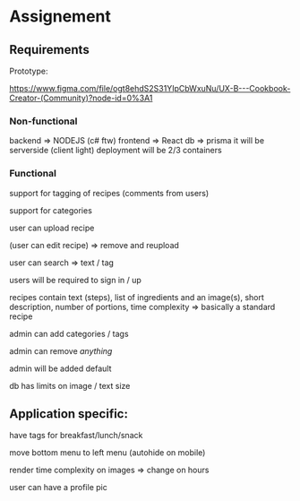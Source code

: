 # Assignement

## Requirements

Prototype:

https://www.figma.com/file/ogt8ehdS2S31YIpCbWxuNu/UX-B---Cookbook-Creator-(Community)?node-id=0%3A1


### Non-functional

backend => NODEJS (c# ftw)
frontend => React
db => prisma
it will be serverside (client light)
deployment will be 2/3 containers

### Functional

support for tagging of recipes
        (comments from users)

support for categories

user can upload recipe

(user can edit recipe) => remove and reupload

user can search => text / tag

users will be required to sign in / up



recipes contain text (steps), list of ingredients and an image(s), short description, number of portions, time complexity => basically a standard recipe

admin can add categories / tags

admin can remove _anything_

admin will be added default


db has limits on image / text size


## Application specific:

have tags for breakfast/lunch/snack

move bottom menu to left menu (autohide on mobile)

render time complexity on images => change on hours

user can have a profile pic
